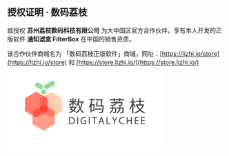 ## 授权证明 · 数码荔枝

兹授权 **苏州荔枝数码科技有限公司** 为大中国区官方合作伙伴，享有本人开发的正版软件 **通知滤盒 FilterBox** 在中国的销售资质。

该合作伙伴商城名为 「数码荔枝正版软件」商城，网址：[https://lizhi.io/store](https://lizhi.io/store) 和 [https://store.lizhi.io/](https://store.lizhi.io/)

![logo](/img/lizhi.png)

